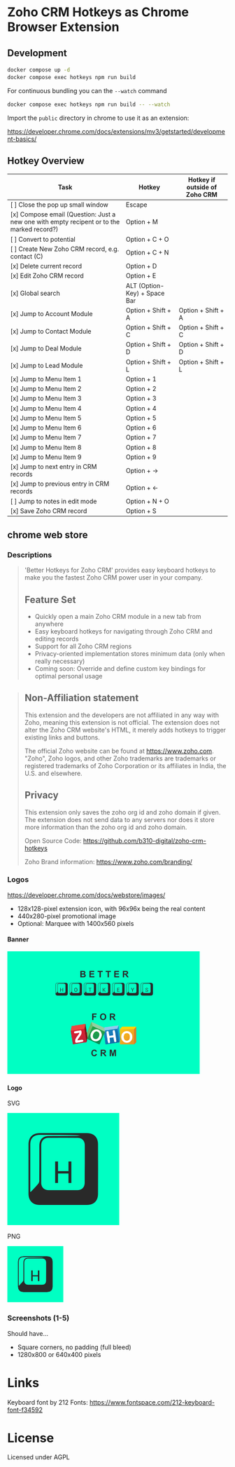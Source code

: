 # Zoho CRM Hotkeys as Chrome Browser Extension

## Development

```bash
docker compose up -d
docker compose exec hotkeys npm run build
```

For continuous bundling you can the `--watch` command

```bash
docker compose exec hotkeys npm run build -- --watch
```

Import the `public` directory in chrome to use it as an extension:

https://developer.chrome.com/docs/extensions/mv3/getstarted/development-basics/

## Hotkey Overview

| Task                                                                                      | Hotkey                       | Hotkey if outside of Zoho CRM |
| ----------------------------------------------------------------------------------------- | ---------------------------- | ----------------------------- |
| [ ] Close the pop up small window                                                         | Escape                       |                               |
| [x] Compose email (Question: Just a new one with empty recipent or to the marked record?) | Option + M                   |                               |
| [ ] Convert to potential                                                                  | Option + C + O               |                               |
| [ ] Create New Zoho CRM record, e.g. contact (C)                                          | Option + C + N               |                               |
| [x] Delete current record                                                                 | Option + D                   |                               |
| [x] Edit Zoho CRM record                                                                  | Option + E                   |                               |
| [x] Global search                                                                         | ALT (Option-Key) + Space Bar |                               |
| [x] Jump to Account Module                                                                | Option + Shift + A           | Option + Shift + A            |
| [x] Jump to Contact Module                                                                | Option + Shift + C           | Option + Shift + C            |
| [x] Jump to Deal Module                                                                   | Option + Shift + D           | Option + Shift + D            |
| [x] Jump to Lead Module                                                                   | Option + Shift + L           | Option + Shift + L            |
| [x] Jump to Menu Item 1                                                                   | Option + 1                   |                               |
| [x] Jump to Menu Item 2                                                                   | Option + 2                   |                               |
| [x] Jump to Menu Item 3                                                                   | Option + 3                   |                               |
| [x] Jump to Menu Item 4                                                                   | Option + 4                   |                               |
| [x] Jump to Menu Item 5                                                                   | Option + 5                   |                               |
| [x] Jump to Menu Item 6                                                                   | Option + 6                   |                               |
| [x] Jump to Menu Item 7                                                                   | Option + 7                   |                               |
| [x] Jump to Menu Item 8                                                                   | Option + 8                   |                               |
| [x] Jump to Menu Item 9                                                                   | Option + 9                   |                               |
| [x] Jump to next entry in CRM records                                                     | Option + →                   |                               |
| [x] Jump to previous entry in CRM records                                                 | Option + ←                   |                               |
| [ ] Jump to notes in edit mode                                                            | Option + N + O               |                               |
| [x] Save Zoho CRM record                                                                  | Option + S                   |                               |


## chrome web store

### Descriptions

> 'Better Hotkeys for Zoho CRM' provides easy keyboard hotkeys to make you the fastest Zoho CRM power user in your company.
>
> Feature Set
> --
> - Quickly open a main Zoho CRM module in a new tab from anywhere
> - Easy keyboard hotkeys for navigating through Zoho CRM and editing records
> - Support for all Zoho CRM regions
> - Privacy-oriented implementation stores minimum data (only when really necessary)
> - Coming soon: Override and define custom key bindings for optimal personal usage

> Non-Affiliation statement
> --
> This extension and the developers are not affiliated in any way with Zoho, meaning this extension is not official. The extension does not alter the Zoho CRM website's HTML, it merely adds hotkeys to trigger existing links and buttons.
>
> The official Zoho website can be found at https://www.zoho.com. 
> "Zoho", Zoho logos, and other Zoho trademarks are trademarks or registered trademarks of Zoho Corporation or its affiliates in India, the U.S. and elsewhere.
>
> Privacy
> ---
> This extension only saves the zoho org id and zoho domain if given. The extension does not send data to any servers nor does it store more information than the zoho org id and zoho domain.
>
> Open Source Code: https://github.com/b310-digital/zoho-crm-hotkeys
>
> Zoho Brand information: https://www.zoho.com/branding/


### Logos

https://developer.chrome.com/docs/webstore/images/

- 128x128-pixel extension icon, with 96x96x being the real content
- 440x280-pixel promotional image
- Optional: Marquee with 1400x560 pixels

#### Banner

![Chrome Web Store](/public/images/chrome_web_store_logo_better_hotkeys.png)

#### Logo

SVG

![Logo](/public/images/zoho_better_hotkeys_icon.svg)

PNG

![Logo](/public/images/zoho_better_hotkeys_icon.png)

### Screenshots (1-5)
Should have...

- Square corners, no padding (full bleed)
- 1280x800 or 640x400 pixels

# Links

Keyboard font by 212 Fonts: https://www.fontspace.com/212-keyboard-font-f34592

# License

Licensed under AGPL